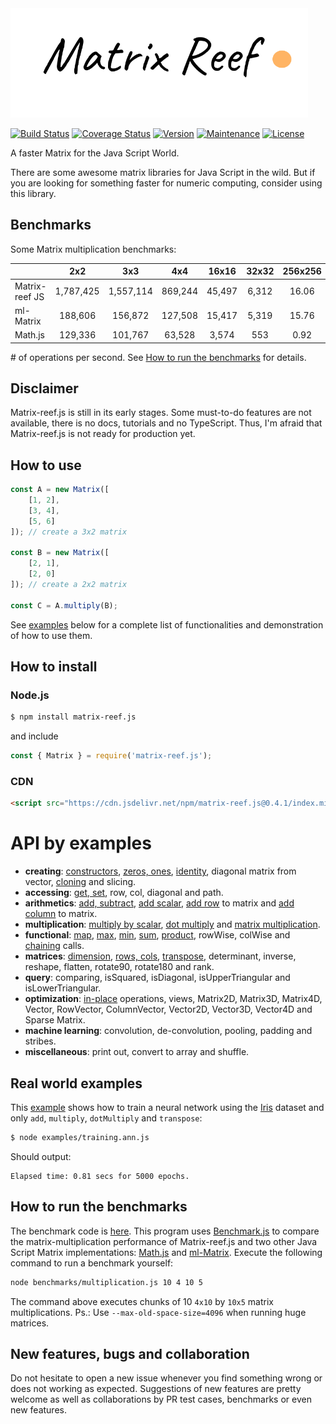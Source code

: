 <img src="https://github.com/doleron/matrix-reef.js/blob/master/images/matrix-reef.js-logo.png?raw=true" height="175">

[![Build Status](https://travis-ci.com/doleron/matrix-reef.js.svg?branch=master)](https://travis-ci.com/doleron/matrix-reef.js)
[![Coverage Status](https://coveralls.io/repos/github/doleron/matrix-reef.js/badge.svg?branch=master&service=github)](https://coveralls.io/github/doleron/matrix-reef.js?branch=master)
[![Version](https://img.shields.io/npm/v/matrix-reef.js.svg)](https://www.npmjs.com/package/matrix-reef.js)
[![Maintenance](https://img.shields.io/maintenance/yes/2020.svg)](https://github.com/doleron/matrix-reef.js/graphs/commit-activity)
[![License](https://img.shields.io/github/license/doleron/matrix-reef.js.svg)](https://github.com/doleron/matrix-reef.js/blob/master/LICENSE)

A faster Matrix for the Java Script World.

There are some awesome matrix libraries for Java Script in the wild.
But if you are looking for something faster for numeric computing, consider using this library.

## Benchmarks

Some Matrix multiplication benchmarks:

|                |    2x2    |    3x3    |   4x4   |  16x16 | 32x32 | 256x256 | 512x512 |
|----------------|:---------:|:---------:|:-------:|:------:|:-----:|:-------:|:-------:|
| Matrix-reef JS | 1,787,425 | 1,557,114 | 869,244 | 45,497 | 6,312 |   16.06 |    1.92 |
| ml-Matrix      |   188,606 |   156,872 | 127,508 | 15,417 | 5,319 |   15.76 |    1.89 |
| Math.js        |   129,336 |   101,767 |  63,528 |  3,574 |   553 |    0.92 |    0.08 |

\# of operations per second. See [How to run the benchmarks](#how-to-run-the-benchmarks) for details.

## Disclaimer
Matrix-reef.js is still in its early stages. Some must-to-do features are not available, there is no docs, tutorials and no TypeScript. Thus, I'm afraid that Matrix-reef.js is not ready for production yet.

## How to use

```javascript
const A = new Matrix([
    [1, 2], 
    [3, 4], 
    [5, 6]
]); // create a 3x2 matrix

const B = new Matrix([
    [2, 1], 
    [2, 0]
]); // create a 2x2 matrix

const C = A.multiply(B);
```
See [examples](#API-by-examples) below for a complete list of functionalities and demonstration of how to use them.
## How to install

### Node.js
```bash
$ npm install matrix-reef.js
```
and include
```javascript
const { Matrix } = require('matrix-reef.js');
```
### CDN
```html
<script src="https://cdn.jsdelivr.net/npm/matrix-reef.js@0.4.1/index.min.js"></script>
```
# API by examples
- **creating**: [constructors](examples/creational.md#constructors), [zeros, ones](examples/creational.md#zeros-and-ones), [identity](examples/creational.md#identity-aka-eye), diagonal matrix from vector, [cloning](examples/creational.md#clone) and slicing.
- **accessing**: [get, set](examples/accessing.md#constructors), row, col, diagonal and path.
- **arithmetics**: [add, subtract](examples/arithmetics.md#get-and-set), [add scalar](examples/arithmetics.md#adding-scalar-to-matrix), [add row](examples/arithmetics.md#adding-row-or-column-to-matrix) to matrix and [add column](examples/arithmetics.md#adding-row-or-column-to-matrix) to matrix.
- **multiplication**: [multiply by scalar](multiplication.md#multiply-by-scalar), [dot multiply](multiplication.md#dot-multiplication) and [matrix multiplication](multiplication.md#matrix-multiplication).
- **functional**: [map](examples/functional.md#map), [max](examples/functional.md#max), [min](examples/functional.md#min), [sum](examples/functional.md#sum), [product](examples/functional.md#product), rowWise, colWise and [chaining](examples/functional.md#chaining) calls.
- **matrices**: [dimension](examples/matrices.md#dimension), [rows, cols](examples/matrices.md#rows-and-cols), [transpose](examples/matrices.md#transpose), determinant, inverse, reshape, flatten, rotate90, rotate180 and rank.
- **query**: comparing, isSquared, isDiagonal, isUpperTriangular and isLowerTriangular.
- **optimization**: [in-place](examples/optimization.md#dimension) operations, views, Matrix2D, Matrix3D, Matrix4D, Vector, RowVector, ColumnVector, Vector2D, Vector3D, Vector4D and Sparse Matrix.
- **machine learning**: convolution, de-convolution, pooling, padding and stribes.
- **miscellaneous**: print out, convert to array and shuffle.

## Real world examples

This [example](examples/ann/training.ann.js) shows how to train a neural network using the [Iris](https://archive.ics.uci.edu/ml/datasets/iris) dataset and only `add`, `multiply`, `dotMultiply` and `transpose`:

```bash
$ node examples/training.ann.js 
```
Should output:
```
Elapsed time: 0.81 secs for 5000 epochs.
```
## How to run the benchmarks

The benchmark code is [here](blob/master/benchmarks/multiplication.js). This program uses <a href="https://github.com/bestiejs/benchmark.js" target="_blank">Benchmark.js</a> to compare the matrix-multiplication performance of Matrix-reef.js and two other Java Script Matrix implementations: <a href="https://github.com/josdejong/mathjs" target="_blank">Math.js</a> and <a href="https://github.com/mljs/matrix" target="_blank">ml-Matrix</a>.
Execute the following command to run a benchmark yourself:
```bash
node benchmarks/multiplication.js 10 4 10 5
```
The command above executes chunks of 10 `4x10` by `10x5` matrix multiplications. Ps.: Use `--max-old-space-size=4096` when running huge matrices.
## New features, bugs and collaboration
Do not hesitate to open a new issue whenever you find something wrong or does not working as expected. Suggestions of new features are pretty welcome as well as collaborations by PR test cases, benchmarks or even new features.